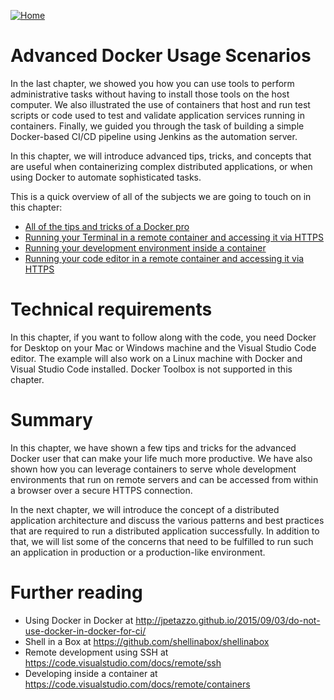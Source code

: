 [![Home](../../img/home.png)](../README.md) 
# **Advanced Docker Usage Scenarios**
In the last chapter, we showed you how you can use tools to perform administrative tasks without having to install those tools on the host computer. We also illustrated the use of containers that host and run test scripts or code used to test and validate application services running in containers. Finally, we guided you through the task of building a simple Docker-based CI/CD pipeline using Jenkins as the automation server.

In this chapter, we will introduce advanced tips, tricks, and concepts that are useful when containerizing complex distributed applications, or when using Docker to automate sophisticated tasks.

This is a quick overview of all of the subjects we are going to touch on in this chapter:

- [All of the tips and tricks of a Docker pro](All-of-the-tips-and-tricks-of-a-Docker-pro.md)
- [Running your Terminal in a remote container and accessing it via HTTPS](Running-your-Terminal-in-a-remote-container-and-accessing-it-via-HTTPS.md)
- [Running your development environment inside a container](Running-your-development-environment-inside-a-container.md)
- [Running your code editor in a remote container and accessing it via HTTPS](Running-your-code-editor-in-a-remote-container-and-accessing-it-via-HTTPS.md)

# Technical requirements
In this chapter, if you want to follow along with the code, you need Docker for Desktop on your Mac or Windows machine and the Visual Studio Code editor. The example will also work on a Linux machine with Docker and Visual Studio Code installed. Docker Toolbox is not supported in this chapter.

# Summary
In this chapter, we have shown a few tips and tricks for the advanced Docker user that can make your life much more productive. We have also shown how you can leverage containers to serve whole development environments that run on remote servers and can be accessed from within a browser over a secure HTTPS connection.

In the next chapter, we will introduce the concept of a distributed application architecture and discuss the various patterns and best practices that are required to run a distributed application successfully. In addition to that, we will list some of the concerns that need to be fulfilled to run such an application in production or a production-like environment.


# Further reading
- Using Docker in Docker at http://jpetazzo.github.io/2015/09/03/do-not-use-docker-in-docker-for-ci/
- Shell in a Box at https://github.com/shellinabox/shellinabox
- Remote development using SSH at https://code.visualstudio.com/docs/remote/ssh
- Developing inside a container at https://code.visualstudio.com/docs/remote/containers